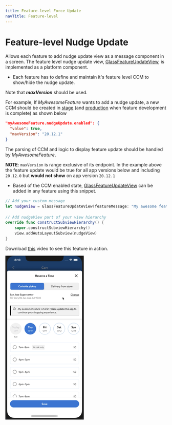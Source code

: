 ```yaml
---
title: Feature-level Force Update
navTitle: Feature-level
---
```


# Feature-level Nudge Update

Allows each feature to add nudge update view as a message component in a screen. The feature level nudge update view, [GlassFeatureUpdateView](https://gecgithub01.walmart.com/walmart-ios/glass-platform/blob/development/GlassUI/GlassUI/FeatureUpdate/GlassFeatureUpdateView.swift), is implemented as a platform component.

- Each feature has to define and maintain it's feature level CCM to show/hide the nudge update.

Note that ***maxVersion*** should be used.

For example, If *MyAwesomeFeature* wants to add a nudge update, a new CCM should be created in [stage](https://admin.ccm.stg.walmart.com/) (and [production](https://admin.ccm.prod.walmart.com/) when feature development is complete) as shown below

  ```json
  "myAwesomeFeature.nudgeUpdate.enabled": {
  	"value": true,
  	"maxVersion": "20.12.1"
  }
  ```

The parsing of CCM and logic to display feature update should be handled by *MyAwesomeFeature*.

**NOTE**: `maxVersion` is range exclusive of its endpoint. In the example above the feature
update would be true for all app versions below and including `20.12.0` but
**would not show** on app version `20.12.1`

- Based of the CCM enabled state,  [GlassFeatureUpdateView](https://gecgithub01.walmart.com/walmart-ios/glass-platform/blob/development/GlassUI/GlassUI/FeatureUpdate/GlassFeatureUpdateView.swift) can be added in any feature using this snippet.

```swift
// Add your custom message
let nudgeView = GlassFeatureUpdateView(featureMessage: "My awesome feature is here!")

// Add nudgeView part of your view hierarchy
override func constructSubviewHierarchy() {
    super.constructSubviewHierarchy()
    view.addAutoLayoutSubview(nudgeView)
}
```

Download [this](./images/feature-nudge-video.mov) video to see this feature in action.

<img src="./images/feature-nudge-update.png" alt="feature-nudge-update" style="zoom:50%;" />

